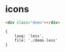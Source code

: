 # icons

````html
<div class="demo"></div>
````

````code
{
    lang: 'less',
    file: './demo.less'
}
````
